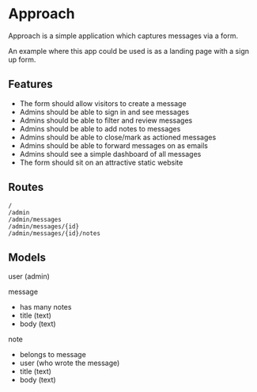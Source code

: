 # Approach

Approach is a simple application which captures messages via a form.

An example where this app could be used is as a landing page with a sign up form.

## Features

+ The form should allow visitors to create a message
+ Admins should be able to sign in and see messages
+ Admins should be able to filter and review messages
+ Admins should be able to add notes to messages
+ Admins should be able to close/mark as actioned messages
+ Admins should be able to forward messages on as emails
+ Admins should see a simple dashboard of all messages
+ The form should sit on an attractive static website

## Routes

```
/
/admin
/admin/messages
/admin/messages/{id}
/admin/messages/{id}/notes
```

## Models

user (admin)

message
  - has many notes
  - title (text)
  - body (text)

note
  - belongs to message
  - user (who wrote the message)
  - title (text)
  - body (text)